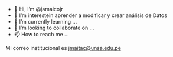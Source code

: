 - 👋 Hi, I’m @jamaicojr
- 👀 I’m interestein  aprender a modificar y crear  análisis de Datos
- 🌱 I’m currently learning ...
- 💞️ I’m looking to collaborate on ...
- 📫 How to reach me ...


Mi correo institucional es jmaitac@unsa.edu.pe

<!---
jamaicojr/jamaicojr is a ✨ special ✨ repository because its `README.md` (this file) appears on your GitHub profile.
You can click the Preview link to take a look at your changes.
--->
